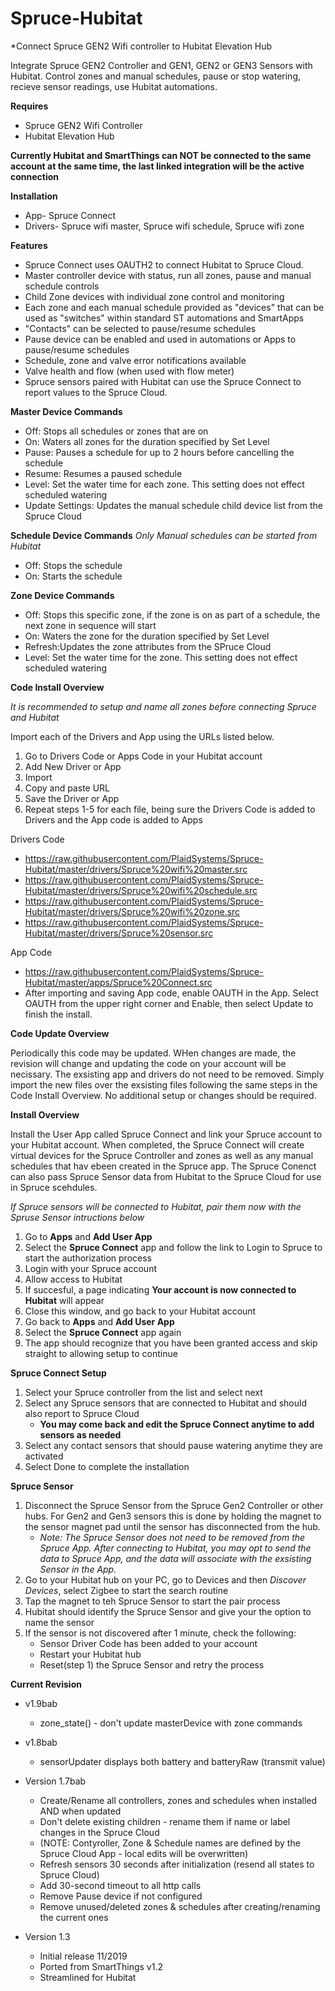 # Spruce-Hubitat
*Connect Spruce GEN2 Wifi controller to Hubitat Elevation Hub

Integrate Spruce GEN2 Controller and GEN1, GEN2 or GEN3 Sensors with Hubitat. Control zones and manual schedules, pause or stop watering, recieve sensor readings, use Hubitat automations.

**Requires**
  - Spruce GEN2 Wifi Controller
  - Hubitat Elevation Hub
  
**Currently Hubitat and SmartThings can NOT be connected to the same account at the same time, the last linked integration will be the active connection**
  
**Installation**
  - App- Spruce Connect
  - Drivers- Spruce wifi master, Spruce wifi schedule, Spruce wifi zone
  
**Features**
  - Spruce Connect uses OAUTH2 to connect Hubitat to Spruce Cloud.
  - Master controller device with status, run all zones, pause and manual schedule controls
  - Child Zone devices with individual zone control and monitoring
  - Each zone and each manual schedule provided as "devices" that can be used as "switches" within standard ST automations and SmartApps
  - "Contacts" can be selected to pause/resume schedules
  - Pause device can be enabled and used in automations or Apps to pause/resume schedules
  - Schedule, zone and valve error notifications available
  - Valve health and flow (when used with flow meter)
  - Spruce sensors paired with Hubitat can use the Spruce Connect to report values to the Spruce Cloud.

 **Master Device Commands**
  - Off:    Stops all schedules or zones that are on
  - On:     Waters all zones for the duration specified by Set Level
  - Pause:  Pauses a schedule for up to 2 hours before cancelling the schedule
  - Resume: Resumes a paused schedule
  - Level:  Set the water time for each zone. This setting does not effect scheduled watering
  - Update Settings: Updates the manual schedule child device list from the Spruce Cloud

  **Schedule Device Commands**
  *Only Manual schedules can be started from Hubitat*
  - Off:    Stops the schedule
  - On:     Starts the schedule

  **Zone Device Commands**
  - Off:    Stops this specific zone, if the zone is on as part of a schedule, the next zone in sequence will start
  - On:     Waters the zone for the duration specified by Set Level
  - Refresh:Updates the zone attributes from the SPruce Cloud
  - Level:  Set the water time for the zone. This setting does not effect scheduled watering
    
**Code Install Overview**

*It is recommended to setup and name all zones before connecting Spruce and Hubitat*

Import each of the Drivers and App using the URLs listed below.
  1. Go to Drivers Code or Apps Code in your Hubitat account
  2. Add New Driver or App
  3. Import
  4. Copy and paste URL
  5. Save the Driver or App
  6. Repeat steps 1-5 for each file, being sure the Drivers Code is added to Drivers and the App code is added to Apps 

Drivers Code  
  - https://raw.githubusercontent.com/PlaidSystems/Spruce-Hubitat/master/drivers/Spruce%20wifi%20master.src
  - https://raw.githubusercontent.com/PlaidSystems/Spruce-Hubitat/master/drivers/Spruce%20wifi%20schedule.src
  - https://raw.githubusercontent.com/PlaidSystems/Spruce-Hubitat/master/drivers/Spruce%20wifi%20zone.src
  - https://raw.githubusercontent.com/PlaidSystems/Spruce-Hubitat/master/drivers/Spruce%20sensor.src
  
App Code
  - https://raw.githubusercontent.com/PlaidSystems/Spruce-Hubitat/master/apps/Spruce%20Connect.src
  - After importing and saving App code, enable OAUTH in the App. Select OAUTH from the upper right corner and Enable, then select Update to finish the install.
  
**Code Update Overview**

Periodically this code may be updated. WHen changes are made, the revision will change and updating the code on your account will be necissary.  The exsisting app and drivers do not need to be removed.  Simply import the new files over the exsisting files following the same steps in the Code Install Overview.  No additional setup or changes should be required.
    
**Install Overview**

Install the User App called Spruce Connect and link your Spruce account to your Hubitat account. When completed, the Spruce Connect will create virtual devices for the Spruce Controller and zones as well as any manual schedules that hav ebeen created in the Spruce app.  The Spruce Conenct can also pass Spruce Sensor data from Hubitat to the Spruce Cloud for use in Spruce scehdules.

*If Spruce sensors will be connected to Hubitat, pair them now with the Spruse Sensor intructions below*   

  1. Go to **Apps** and **Add User App**
  2. Select the **Spruce Connect** app and follow the link to Login to Spruce to start the authorization process
  3. Login with your Spruce account
  4. Allow access to Hubitat
  5. If succesful, a page indicating **Your account is now connected to Hubitat** will appear
  6. Close this window, and go back to your Hubitat account
  7. Go back to **Apps** and **Add User App**
  8. Select the **Spruce Connect** app again
  9. The app should recognize that you have been granted access and skip straight to allowing setup to continue
  
**Spruce Connect Setup**

  1. Select your Spruce controller from the list and select next
  2. Select any Spruce sensors that are connected to Hubitat and should also report to Spruce Cloud
     - **You may come back and edit the Spruce Connect anytime to add sensors as needed**
  3. Select any contact sensors that should pause watering anytime they are activated
  4. Select Done to complete the installation
  
**Spruce Sensor**

  1. Disconnect the Spruce Sensor from the Spruce Gen2 Controller or other hubs.  For Gen2 and Gen3 sensors this is done by holding the      magnet to the sensor magnet pad until the sensor has disconnected from the hub.
     - *Note: The Spruce Sensor does not need to be removed from the Spruce App. After connecting to Hubitat, you may opt to send the data to Spruce App, and the data will associate with the exsisting Sensor in the App.*
  2. Go to your Hubitat hub on your PC, go to Devices and then *Discover Devices*, select Zigbee to start the search routine
  3. Tap the magnet to teh Spruce Sensor to start the pair process
  4. Hubitat should identify the Spruce Sensor and give your the option to name the sensor
  5. If the sensor is not discovered after 1 minute, check the following:
     - Sensor Driver Code has been added to your account
     - Restart your Hubitat hub
     - Reset(step 1) the Spruce Sensor and retry the process
  
**Current Revision**
 
 - v1.9bab
    - zone_state() - don't update masterDevice with zone commands
 - v1.8bab
    - sensorUpdater displays both battery and batteryRaw (transmit value)
 - Version 1.7bab
    - Create/Rename all controllers, zones and schedules when installed AND when updated
    - Don't delete existing children - rename them if name or label changes in the Spruce Cloud
    - (NOTE: Contyroller, Zone & Schedule names are defined by the Spruce Cloud App - local edits will be overwritten)
    - Refresh sensors 30 seconds after initialization (resend all states to Spruce Cloud)
    - Add 30-second timeout to all http calls
    - Remove Pause device if not configured
    - Remove unused/deleted zones & schedules after creating/renaming the current ones
 
 - Version 1.3
    - Initial release 11/2019
    - Ported from SmartThings v1.2
    - Streamlined for Hubitat
